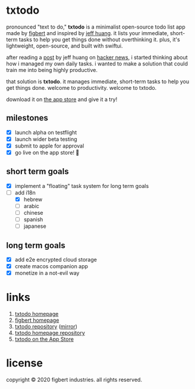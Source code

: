 # txtodo

pronounced "text to do," **txtodo** is a minimalist open-source todo list app
made by [figbert][figbert] and inspired by [jeff huang][jeff]. it lists your
immediate, short-term tasks to help you get things done without overthinking it.
plus, it's lightweight, open-source, and built with swiftui.

after reading a [post][post] by jeff huang on [hacker news][hn], i started
thinking about how i managed my own daily tasks. i wanted to make a solution
that could train me into being highly productive.

that solution is **txtodo**. it manages immediate, short-term tasks to help you
get things done. welcome to productivity. welcome to txtodo.

download it on [the app store][app-store] and give it a try!

## milestones
- [x] launch alpha on testflight
- [x] launch wider beta testing
- [x] submit to apple for approval
- [x] go live on the app store! :tada:

## short term goals
- [x] implement a "floating" task system for long term goals
- [ ] add i18n
	- [x] hebrew
	- [ ] arabic
	- [ ] chinese
	- [ ] spanish
	- [ ] japanese

## long term goals
- [x] add e2e encrypted cloud storage
- [x] create macos companion app
- [x] monetize in a not-evil way

# links
1. [txtodo homepage][homepage]
2. [figbert homepage][figbert]
3. [txtodo repository][repo] ([mirror][repo-mirror])
4. [txtodo homepage repository][site-repo]
5. [txtodo on the App Store][app-store]

# license
copyright © 2020 figbert industries. all rights reserved.

[figbert]: https://figbert.com/
[jeff]: https://jeffhuang.com/productivity_text_file/
[post]: https://news.ycombinator.com/item?id=22276184
[hn]: https://news.ycombinator.com/
[app-store]: https://apps.apple.com/us/app/txtodo/id1504609185
[homepage]: https://txtodo.app/
[repo]: https://git.figbert.com/FIGBERT/txtodo
[repo-mirror]: https://github.com/FIGBERT/txtodo
[site-repo]: https://git.figbert.com/FIGBERT/txtodo.app

